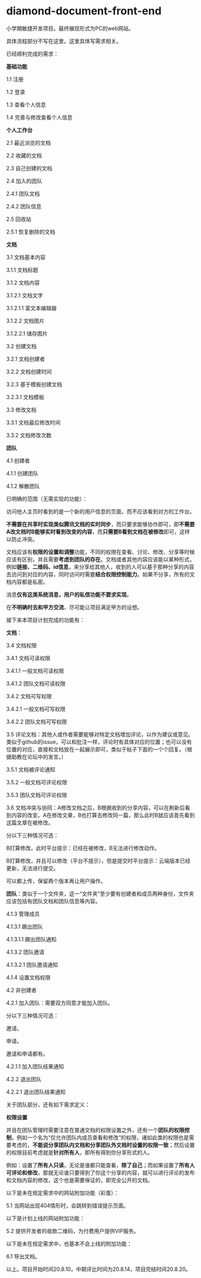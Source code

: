 # diamond-document-front-end

小学期敏捷开发项目。最终展现形式为PC的web网站。

具体流程部分不写在这里。这里具体写需求相关。

已经顺利完成的需求：

**基础功能**

1.1 注册

1.2 登录

1.3 查看个人信息

1.4 完善与修改查看个人信息

**个人工作台**

2.1 最近浏览的文档

2.2 收藏的文档

2.3 自己创建的文档

2.4 加入的团队

2.4.1 团队文档

2.4.2 团队信息

2.5 回收站

2.5.1 恢复删除的文档

**文档**

3.1 文档基本内容

3.1.1 文档标题

3.1.2 文档内容

3.1.2.1 文档文字

3.1.2.1.1 富文本编辑器

3.1.2.2 文档图片

3.1.2.2.1 储存图片

3.2 创建文档

3.2.1 文档创建者

3.2.2 文档创建时间

3.2.3 基于模板创建文档

3.2.3.1 文档模板

3.3 修改文档

3.3.1 文档最后修改时间

3.3.2 文档修改次数

**团队**

4.1 创建者

4.1.1 创建团队

4.1.2 解散团队

已明确的范围（无需实现的功能）：

访问他人主页时看到的是一个新的用户信息的页面，而不应该看到对方的工作台。

**不需要在共享时实现类似腾讯文档的实时同步**，而只要求能够协作即可，即**不需要A改文档时B能够实时看到改变的内容**，而**只需要B看到文档在被修改**即可，这样以防止冲突。

文档应该有**权限的设置和调整**功能，不同的权限在查看、讨论、修改、分享等时候应该有区别，并且需要**考虑到团队的存在**。文档或者其他内容应该能以某种形式，例如**链接、二维码、id信息**，来分享给其他人，收到的人可以基于那种分享的内容去访问到对应的内容，同时访问时需要**结合权限控制能力**。如果不分享，所有的文档内容都是私密。

消息**仅有这类系统消息，用户的私信功能不要求实现**。

在**不明确时去和甲方交流**，尽可能让项目满足甲方的设想。

接下来本项目计划完成的功能有：

**文档**：

3.4 文档权限

3.4.1 文档可读权限

3.4.1.1 一般文档可读权限

3.4.1.2 团队文档可读权限

3.4.2 文档可写权限

3.4.2.1 一般文档可写权限

3.4.2.2 团队文档可写权限

3.5 评论文档：其他人或作者需要能够对特定文档增加评论，以作为建议或意见。类似于github的issue，可以和批注一样，评论时有具体对应的位置；也可以没有位置的对应，直接和文档放在一起展示即可，类似于帖子下面的一个个回复。（根据助教在论坛中的发言。）

3.5.1 文档被评论通知

3.5.2 一般文档可评论权限

3.5.3 团队文档可评论权限

3.6 文档冲突与协同：A修改文档之后，B根据收到的分享内容，可以在刷新后看到内容的改变。A在修改文章，B也打算去修改同一篇，那么此时B就应该首先看到这篇文章在被修改。

分以下三种情况可选：

B打算修改，此时平台提示：已经在被修改，B无法进行修改动作。

B打算修改，并且可以修改（平台不提示），但是提交时平台提示：云端版本已经更新，无法进行提交。

可以都上传，保留两个版本再让用户操作。
  
**团队**：类似于一个文件夹，这一“文件夹”至少要有创建者和成员两种身份，文件夹应该包括有团队文档和团队信息等内容。

4.1.3 管理成员

4.1.3.1 踢出团队

4.1.3.1.1 踢出团队通知

4.1.3.2 团队邀请

4.1.3.2.1 团队邀请通知

4.1.4 设置文档权限

4.2 非创建者

4.2.1 加入团队：需要双方同意才能加入团队。

分以下三种情况可选：

邀请。

申请。

邀请和申请都有。

4.2.1.1 加入团队结果通知

4.2.2 退出团队

4.2.2.1 退出团队结果通知

关于团队部分，还有如下需求定义：

**权限设置**

并且在团队管理时需要注意在普通文档的权限设置之外，还有一个**团队的权限控制**，例如一个名为“仅允许团队内成员查看和修改”的权限，诸如此类的权限也是需要考虑的，**不能说分享团队内文档和分享团队外文档时设置的权限一致**；然后设置的权限目前考虑就是**针对所有人**，即所有得到你分享形式的人。

例如：设置了**所有人只读**，无论是谁都只能查看，**除了自己**；而如果设置了**所有人可评论和修改**，那就无论谁只要得到了你这个分享的内容，就可以进行评论的发布和文档内容的修改，这个也是需要保证的，即完全公开的文档。

以下是未在规定需求中的网站附加功能（彩蛋）：

5.1 当网站出现404情形时，会跳转到错误提示页面。

以下是计划上线的网站附加功能：

5.2 提供开发者的收款二维码，为付费用户提供VIP服务。

以下是未在规定需求中，也基本不会上线的附加功能：

6.1 导出文档。

以上。项目开始时间20.8.10，中期评比时间为20.8.14，项目完结时间20.8.20。
